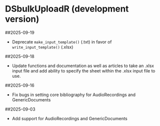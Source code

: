 # DSbulkUploadR (development version)

##2025-09-19
  * Deprecate `make_input_template()` (.txt) in favor of `write_input_template()` (.xlsx)

##2025-09-18
  * Update functions and documentation as well as articles to take an .xlsx input file and add ability to specify the sheet within the .xlsx input file to use.

##2025-09-16
  * Fix bugs in setting core bibliography for AudioRecordings and GenericDocuments
  
##2025-09-03
  * Add support for AudioRecordings and GenericDocuments
